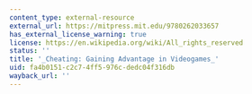 ```yaml
---
content_type: external-resource
external_url: https://mitpress.mit.edu/9780262033657
has_external_license_warning: true
license: https://en.wikipedia.org/wiki/All_rights_reserved
status: ''
title: '_Cheating: Gaining Advantage in Videogames_'
uid: fa4b0151-c2c7-4ff5-976c-dedc04f316db
wayback_url: ''
---
```

